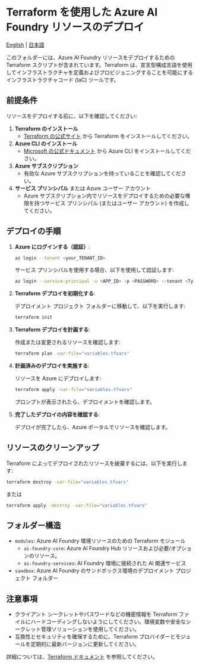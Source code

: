 # Terraform を使用した Azure AI Foundry リソースのデプロイ

[English](./README.md) | [日本語](./README.ja.md)

このフォルダーには、Azure AI Foundry リソースをデプロイするための Terraform スクリプトが含まれています。Terraform は、宣言型構成言語を使用してインフラストラクチャを定義およびプロビジョニングすることを可能にするインフラストラクチャコード (IaC) ツールです。

## 前提条件

リソースをデプロイする前に、以下を確認してください:

1. **Terraform のインストール**
   - [Terraform の公式サイト](https://www.terraform.io/downloads.html) から Terraform をインストールしてください。
1. **Azure CLI のインストール**
   - [Microsoft の公式ドキュメント](https://learn.microsoft.com/en-us/cli/azure/install-azure-cli) から Azure CLI をインストールしてください。
1. **Azure サブスクリプション**
   - 有効な Azure サブスクリプションを持っていることを確認してください。
1. **サービス プリンシパル** または Azure ユーザー アカウント
   - Azure サブスクリプション内でリソースをデプロイするための必要な権限を持つサービス プリンシパル (またはユーザー アカウント) を作成してください。

## デプロイの手順

1. **Azure にログインする（認証）**:

   ```bash
   az login --tenant <your_TENANT_ID>
   ```

   サービス プリンシパルを使用する場合、以下を使用して認証します:

   ```bash
   az login --service-principal -u <APP_ID> -p <PASSWORD> --tenant <Tyour_ENANT_ID>
   ```

2. **Terraform デプロイを初期化する**:

   デプロイメント プロジェクト フォルダーに移動して、以下を実行します:

   ```bash
   terraform init
   ```

3. **Terraform デプロイを計画する**:

   作成または変更されるリソースを確認します:

   ```bash
   terraform plan -var-file="variables.tfvars"
   ```

4. **計画済みのデプロイを実施する**:

   リソースを Azure にデプロイします:

   ```bash
   terraform apply -var-file="variables.tfvars"
   ```

   プロンプトが表示されたら、デプロイメントを確認します。

5. **完了したデプロイの内容を確認する**:

   デプロイが完了したら、Azure ポータルでリソースを確認します。

## リソースのクリーンアップ

Terraform によってデプロイされたリソースを破棄するには、以下を実行します:

```bash
terraform destroy -var-file="variables.tfvars"
```

または

```bash
terraform apply -destroy -var-file="variables.tfvars"
```

## フォルダー構造

- `modules`: Azure AI Foundry 環境リソースのための Terraform モジュール
  - `ai-foundry-core`: Azure AI Foundry Hub リソースおよび必要/オプションのリソース。
  - `ai-foundry-services`: AI Foundry 環境に接続された AI 関連サービス
- `sandbox`: Azure AI Foundry のサンドボックス環境のデプロイメント プロジェクト フォルダー

## 注意事項

- クライアント シークレットやパスワードなどの機密情報を Terraform ファイルにハードコーディングしないようにしてください。環境変数や安全なシークレット管理ソリューションを使用してください。
- 互換性とセキュリティを確保するために、Terraform プロバイダーとモジュールを定期的に最新バージョンに更新してください。

詳細については、[Terraform ドキュメント](https://www.terraform.io/docs) を参照してください。
